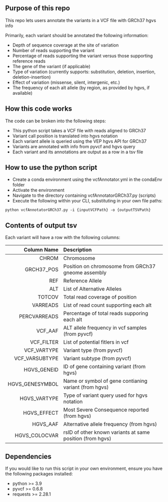 ## Purpose of this repo
This repo lets users annotate the variants in a VCF file with GRCh37 hgvs info

Primarily, each variant should be annotated the following information:

- Depth of sequence coverage at the site of variation
- Number of reads supporting the variant
- Percentage of reads supporting the variant versus those supporting reference reads
- The gene of the variant (if applicable)
- Type of variation (currently supports: substitution, deletion, insertion, deletion-insertion)
- Effect of variation (missense, silent, intergenic, etc.)
- The frequency of each alt allele (by region, as provided by hgvs, if available)

## How this code works

The code can be broken into the following steps:

- This python script takes a VCF file with reads aligned to GRCh37
- Variant call position is translated into hgvs notation
- Each variant allele is queried using the VEP hgvs API for GRCh37
- Variants are annotated with info from pyvcf and hgvs query
- Each variant and its annotations are output as a row in a tsv file

## How to use the python script

- Create a conda environment using the vcfAnnotator.yml in the condaEnv folder
- Activate the environment
- Navigate to the directory containing vcfAnnotatorGRCh37.py (scripts)
- Execute the following within your CLI, substituting in your own file paths:
```
python vcfAnnotatorGRCh37.py -i {inputVCFPath} -o {outputTSVPath}
```

## Contents of output tsv

Each variant will have a row with the following columns:

| Column Name | Description |
|-:|:-|
| CHROM | Chromosome |
| GRCH37_POS | Position on chromosome from GRCh37 gneome assembly |
| REF | Reference Allele |
| ALT | List of Alternative Alleles |
| TOTCOV | Total read coverage of position |
| VARREADS | List of read count supporting each alt |
| PERCVARREADS | Percentage of total reads supporing each alt |
| VCF_AAF | ALT allele frequency in vcf samples (from pyvcf) |
| VCF_FILTER | List of potential fitlers in vcf |
| VCF_VARTYPE | Variant type (from pyvcf) |
| VCF_VARSUBTYPE | Variant subtype (from pyvcf) |
| HGVS_GENEID | ID of gene containing variant (from hgvs) |
| HGVS_GENESYMBOL | Name or symbol of gene contianing variant (from hgvs) |
| HGVS_VARTYPE | Type of variant query used for hgvs notation |
| HGVS_EFFECT | Most Severe Consequence reported (from hgvs) |
| HGVS_AAF | Alternative allele frequency (from hgvs) |
| HGVS_COLOCVAR | rsID of other known variants at same position (from hgvs) |

## Dependencies

If you would like to run this script in your own environment, ensure you have the following packages installed:
- python >= 3.9
- pyvcf >= 0.6.8
- requests >= 2.28.1

